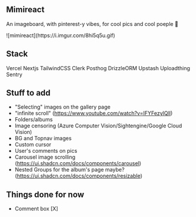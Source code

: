 ## Mimireact

An imageboard, with pinterest-y vibes, for cool pics and cool poeple 🤠

<blockquote class="imgur-embed-pub" lang="en" data-id="a/Sj9nbNh" data-context="false" ><a href="//imgur.com/a/Sj9nbNh"></a></blockquote><script async src="//s.imgur.com/min/embed.js" charset="utf-8"></script>
![mimireact](https://i.imgur.com/8hi5q5u.gif)

## Stack

Vercel Nextjs TailwindCSS Clerk Posthog DrizzleORM Upstash Uploadthing Sentry


## Stuff to add

- "Selecting" images on the gallery page
- "infinite scroll" (https://www.youtube.com/watch?v=IFYFezylQlI)
- Folders/albums
- Image censoring (Azure Computer Vision/Sightengine/Google Cloud Vision)
- BG and Topnav images
- Custom cursor
- User's comments on pics
- Carousel image scrolling (https://ui.shadcn.com/docs/components/carousel)
- Nested Groups for the album's page maybe? (https://ui.shadcn.com/docs/components/resizable)


## Things done for now

- Comment box [X]
